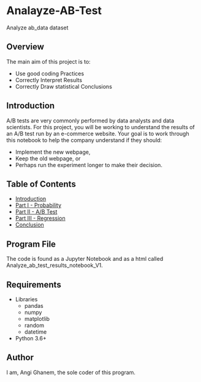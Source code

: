 # Analayze-AB-Test
Analyze ab_data dataset 

## Overview
The main aim of this project is to:
  - Use good coding Practices
  - Correctly Interpret Results
  - Correctly Draw statistical Conclusions

## Introduction
A/B tests are very commonly performed by data analysts and data scientists. For this project, you will be working to understand the results of an A/B test run by an e-commerce website.  Your goal is to work through this notebook to help the company understand if they should:
- Implement the new webpage, 
- Keep the old webpage, or 
- Perhaps run the experiment longer to make their decision.

## Table of Contents
- [Introduction](#intro)
- [Part I - Probability](#probability)
- [Part II - A/B Test](#ab_test)
- [Part III - Regression](#regression)
- [Conclusion](#conclusion)

## Program File
The code is found as a Jupyter Notebook and as a html called Analyze_ab_test_results_notebook_V1.

## Requirements
  - Libraries
    - pandas
    - numpy
    - matplotlib
    - random
    - datetime
  - Python 3.6+
 
 ## Author
 I am, Angi Ghanem, the sole coder of this program.
